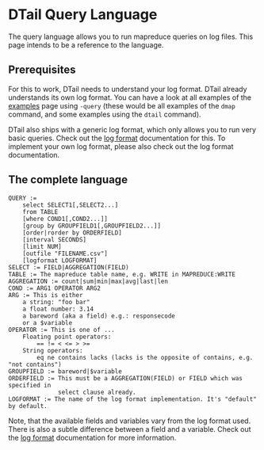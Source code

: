 DTail Query Language
====================

The query language allows you to run mapreduce queries on log files. This page intends to be a reference to the language.

## Prerequisites

For this to work, DTail needs to understand your log format. DTail already understands its own log format. You can have a look at all examples of the [examples](./examples.md) page using `-query` (these would be all examples of the `dmap` command, and some examples using the `dtail` command).

DTail also ships with a generic log format, which only allows you to run very basic queries. Check out the [log format](./logformats.md) documentation for this. To implement your own log format, please also check out the log format documentation.

## The complete language

```shell
QUERY :=
    select SELECT1[,SELECT2...]
    from TABLE
    [where COND1[,COND2...]]
    [group by GROUPFIELD1[,GROUPFIELD2...]]
    [order|rorder by ORDERFIELD]
    [interval SECONDS]
    [limit NUM]
    [outfile "FILENAME.csv"]
    [logformat LOGFORMAT]
SELECT := FIELD|AGGREGATION(FIELD)
TABLE := The mapreduce table name, e.g. WRITE in MAPREDUCE:WRITE
AGGREGATION := count|sum|min|max|avg|last|len
COND := ARG1 OPERATOR ARG2
ARG := This is either
    a string: "foo bar"
    a float number: 3.14
    a bareword (aka a field) e.g.: responsecode
    or a $variable
OPERATOR := This is one of ...
    Floating point operators:
        == != < <= > >=
    String operators:
        eq ne contains lacks (lacks is the opposite of contains, e.g. "not contains")
GROUPFIELD := bareword|$variable       
ORDERFIELD := This must be a AGGREGATION(FIELD) or FIELD which was specified in
              select clause already.
LOGFORMAT := The name of the log format implementation. It's "default" by default.
```

Note, that the available fields and variables vary from the log format used. There is also a subtle difference between a field and a variable. Check out the [log format](./logformats.md) documentation for more information.
